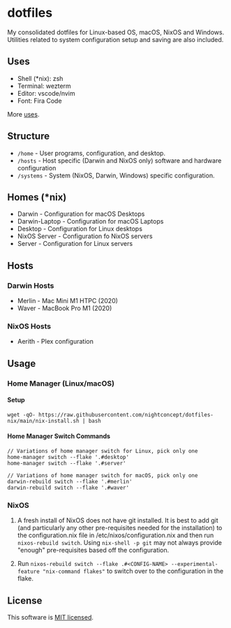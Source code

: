 # dotfiles

My consolidated dotfiles for Linux-based OS, macOS, NixOS and Windows. Utilities related to system configuration setup and saving are also included.

## Uses

- Shell (*nix): zsh
- Terminal: wezterm
- Editor: vscode/nvim
- Font: Fira Code

More [uses](https://www.solivan.dev/blog/uses/).

## Structure
- `/home` - User programs, configuration, and desktop.
- `/hosts` - Host specific (Darwin and NixOS only) software and hardware configuration
- `/systems` - System (NixOS, Darwin, Windows) specific configuration.

## Homes (*nix)

- Darwin - Configuration for macOS Desktops
- Darwin-Laptop - Configuration for macOS Laptops
- Desktop - Configuration for Linux desktops
- NixOS Server - Configuration fo NixOS servers
- Server - Configuration for Linux servers

## Hosts

### Darwin Hosts

- Merlin - Mac Mini M1 HTPC (2020)
- Waver - MacBook Pro M1 (2020)

### NixOS Hosts

- Aerith - Plex configuration

## Usage

### Home Manager (Linux/macOS)

#### Setup

```shell
wget -qO- https://raw.githubusercontent.com/nightconcept/dotfiles-nix/main/nix-install.sh | bash
```

#### Home Manager Switch Commands

```shell
// Variations of home manager switch for Linux, pick only one
home-manager switch --flake '.#desktop'
home-manager switch --flake '.#server'

// Variations of home manager switch for macOS, pick only one
darwin-rebuild switch --flake '.#merlin'
darwin-rebuild switch --flake '.#waver'
```

### NixOS

1. A fresh install of NixOS does not have git installed. It is best to add git (and particularly any other pre-requisites needed for the installation) to the configuration.nix file in /etc/nixos/configuration.nix and then run `nixos-rebuild switch`. Using `nix-shell -p git` may not always provide "enough" pre-requisites based off the configuration.

2. Run `nixos-rebuild switch --flake .#<CONFIG-NAME> --experimental-feature "nix-command flakes"` to switch over to the configuration in the flake.

## License

This software is [MIT licensed](LICENSE).
